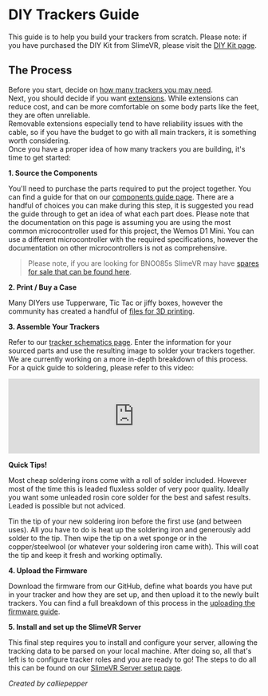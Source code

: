 # DIY Trackers Guide
This guide is to help you build your trackers from scratch. Please note: if you have purchased the DIY Kit from SlimeVR, please visit the [DIY Kit page](diy_kit_guide.html).


## The Process
Before you start, decide on [how many trackers you may need](../slimevr101.html#how-many-trackers-do-you-need).  
Next, you should decide if you want [extensions](../slimevr101.html#what-is-an-extension).
While extensions can reduce cost, and can be more comfortable on some body parts like the feet, they are often unreliable.  
Removable extensions especially tend to have reliability issues with the cable, so if you have the budget to go with all main trackers, it is something worth considering.  
Once you have a proper idea of how many trackers you are building, it's time to get started:

**1. Source the Components**

You'll need to purchase the parts required to put the project together. You can find a guide for that on our [components guide page](components-guide.md). There are a handful of choices you can make during this step, it is suggested you read the guide through to get an idea of what each part does. Please note that the documentation on this page is assuming you are using the most common microcontroller used for this project, the Wemos D1 Mini. You can use a different microcontroller with the required specifications, however the documentation on other microcontrollers is not as comprehensive.

> Please note, if you are looking for BNO085s SlimeVR may have [spares for sale that can be found here](https://shop.slimevr.dev/products/slimevr-imu-module-bno085).

**2. Print / Buy a Case**

Many DIYers use Tupperware, Tic Tac or jiffy boxes, however the community has created a handful of [files for 3D printing](cases.md).

**3. Assemble Your Trackers**

Refer to our [tracker schematics page](tracker-schematics.md). Enter the information for your sourced parts and use the resulting image to solder your trackers together. We are currently working on a more in-depth breakdown of this process.
For a quick guide to soldering, please refer to this video:

<div class="video-container">
<iframe width="100%" height="auto" src="https://www.youtube.com/embed/P0YX_eKyfxA" title="YouTube video player" frameborder="0" allow="accelerometer; autoplay muted; clipboard-write; encrypted-media; gyroscope; picture-in-picture" allowfullscreen></iframe>
</div>

**Quick Tips!**

Most cheap soldering irons come with a roll of solder included.
However most of the time this is leaded fluxless solder of very poor quality.
Ideally you want some unleaded rosin core solder for the best and safest results.
Leaded is possible but not adviced.

Tin the tip of your new soldering iron before the first use (and between uses).
All you have to do is heat up the soldering iron and generously add solder to the tip.
Then wipe the tip on a wet sponge or in the copper/steelwool (or whatever your soldering iron came with).
This will coat the tip and keep it fresh and working optimally.

**4. Upload the Firmware**

Download the firmware from our GitHub, define what boards you have put in your tracker and how they are set up, and then upload it to the newly built trackers. You can find a full breakdown of this process in the [uploading the firmware guide](../firmware/updating-firmware.md).

**5. Install and set up the SlimeVR Server**

This final step requires you to install and configure your server, allowing the tracking data to be parsed on your local machine. After doing so, all that's left is to configure tracker roles and you are ready to go! The steps to do all this can be found on our [SlimeVR Server setup page](../server/index.html).

*Created by calliepepper*
